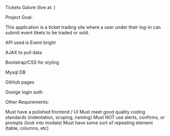 Tickets Galore (live at: )

Project Goal:

This application is a ticket trading site where a user under their log-in can submit event tikets to be traded or sold.

API used is Event bright

AJAX to pull data

Bootstrap/CSS for styling

Mysql DB

GitHub pages

Goolge login auth

Other Requirements:

Must have a polished frontend / UI
Must meet good quality coding standards (indentation, scoping, naming)
Must NOT use alerts, confirms, or prompts (look into modals)
Must have some sort of repeating element (table, columns, etc)
